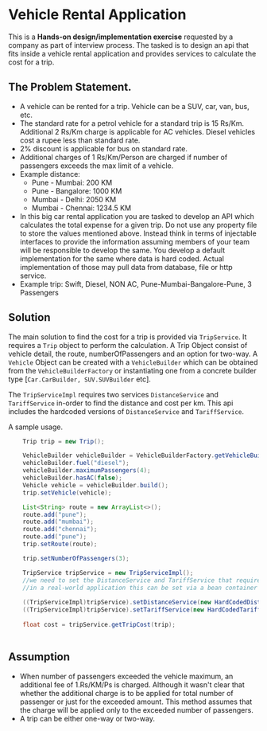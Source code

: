 # Vehicle Rental Application
This is a **Hands-on design/implementation exercise** requested by a company as part of interview process.
The tasked is to design an api that fits inside a vehicle rental application and provides services to calculate the cost for a trip.

## The Problem Statement.
* A vehicle can be rented for a trip. Vehicle can be a SUV, car, van, bus, etc.
* The standard rate for a petrol vehicle for a standard trip is 15 Rs/Km. Additional 2 Rs/Km charge is applicable for AC vehicles. Diesel vehicles cost a rupee less than standard rate.
* 2% discount is applicable for bus on standard rate.
* Additional charges of 1 Rs/Km/Person are charged if number of passengers exceeds the max limit of a vehicle.
* Example distance:
  * Pune - Mumbai: 200 KM
  * Pune - Bangalore: 1000 KM
  * Mumbai - Delhi: 2050 KM
  * Mumbai - Chennai: 1234.5 KM
* In this big car rental application you are tasked to develop an API which calculates the total expense for a given trip. Do not use any property file to store the values mentioned above. Instead think in terms of injectable interfaces to provide the information assuming members of your team will be responsible to develop the same. You develop a default implementation for the same where data is hard coded. Actual implementation of those may pull data from database, file or http service.
* Example trip:    Swift, Diesel, NON AC, Pune-Mumbai-Bangalore-Pune, 3 Passengers

## Solution
The main solution to find the cost for a trip is provided via `TripService`. It requires a `Trip` object to perform the calculation.
A Trip Object consist of vehicle detail, the route, numberOfPassengers and an option for two-way.
A `Vehicle` Object can be created with a `VehicleBuilder` which can be obtained from the `VehicleBuilderFactory` or instantiating one from a concrete builder type [`Car.CarBuilder, SUV.SUVBuilder` etc].

The `TripServiceImpl` requires two services `DistanceService` and `TariffService` in-order to find the distance and cost per km. This api includes the hardcoded versions of `DistanceService` and `TariffService`.

A sample usage.    
 
```java
    Trip trip = new Trip();

    VehicleBuilder vehicleBuilder = VehicleBuilderFactory.getVehicleBuilder(VehicleType.SUV);
    vehicleBuilder.fuel("diesel");
    vehicleBuilder.maximumPassengers(4);
    vehicleBuilder.hasAC(false);
    Vehicle vehicle = vehicleBuilder.build();
    trip.setVehicle(vehicle);

    List<String> route = new ArrayList<>();
    route.add("pune");
    route.add("mumbai");
    route.add("chennai");
    route.add("pune");
    trip.setRoute(route);

    trip.setNumberOfPassengers(3);

    TripService tripService = new TripServiceImpl();
    //we need to set the DistanceService and TariffService that required by TripServiceImpl.
    //in a real-world application this can be set via a bean container (like spring)
    
    ((TripServiceImpl)tripService).setDistanceService(new HardCodedDistanceServiceImpl());
    ((TripServiceImpl)tripService).setTariffService(new HardCodedTariffServiceImpl());   
    
    float cost = tripService.getTripCost(trip);
    
```    

## Assumption
* When number of passengers exceeded the vehicle maximum, an additional fee of 1.Rs/KM/Ps is charged. Although it wasn't clear that whether the additional charge is to be applied for total number of passenger or just for the exceeded amount. This method assumes that the charge will be applied only to the exceeded number of passengers.
* A trip can be either one-way or two-way.